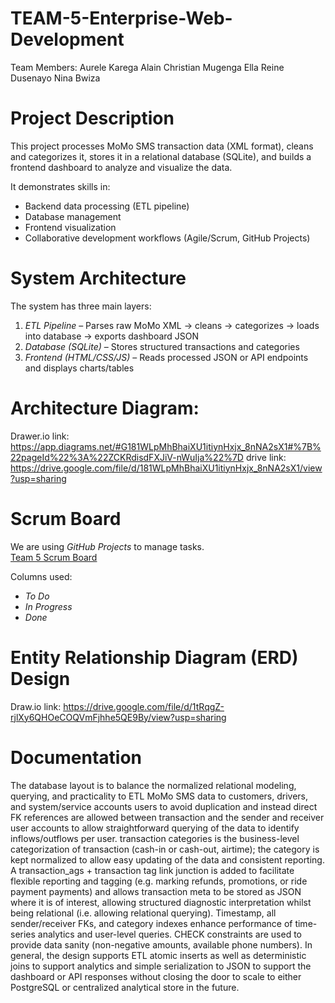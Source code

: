 # TEAM-5-Enterprise-Web-Development
Team Members:
Aurele Karega
Alain Christian Mugenga
Ella Reine Dusenayo
Nina Bwiza

# Project Description
This project processes MoMo SMS transaction data (XML format), cleans and categorizes it, stores it in a relational database (SQLite), and builds a frontend dashboard to analyze and visualize the data.



It demonstrates skills in:
- Backend data processing (ETL pipeline)
- Database management
- Frontend visualization
- Collaborative development workflows (Agile/Scrum, GitHub Projects)


# System Architecture
The system has three main layers:

1. *ETL Pipeline* – Parses raw MoMo XML → cleans → categorizes → loads into database → exports dashboard JSON  
2. *Database (SQLite)* – Stores structured transactions and categories  
3. *Frontend (HTML/CSS/JS)* – Reads processed JSON or API endpoints and displays charts/tables 

# Architecture Diagram:
Drawer.io link: https://app.diagrams.net/#G181WLpMhBhaiXU1itiynHxjx_8nNA2sX1#%7B%22pageId%22%3A%22ZCKRdisdFXJiV-nWuIja%22%7D
drive link: https://drive.google.com/file/d/181WLpMhBhaiXU1itiynHxjx_8nNA2sX1/view?usp=sharing

# Scrum Board
We are using *GitHub Projects* to manage tasks.  
[Team 5 Scrum Board](https://github.com/users/AureleKarega/projects/2) 

Columns used:
- *To Do*  
- *In Progress*  
- *Done*  

# Entity Relationship Diagram (ERD) Design
Draw.io link: https://drive.google.com/file/d/1tRqgZ-rjlXy6QHOeCOQVmFjhhe5QE9By/view?usp=sharing

# Documentation
The database layout is to balance the normalized relational modeling, querying, and practicality to ETL MoMo SMS data to customers, drivers, and system/service accounts users to avoid duplication and instead direct FK references are allowed between transaction and the sender and receiver user accounts to allow straightforward querying of the data to identify inflows/outflows per user. transaction categories is the business-level categorization of transaction (cash-in or cash-out, airtime); the category is kept normalized to allow easy updating of the data and consistent reporting. A transaction_ags + transaction tag link junction is added to facilitate flexible reporting and tagging (e.g. marking refunds, promotions, or ride payment payments) and allows transaction meta to be stored as JSON where it is of interest, allowing structured diagnostic interpretation whilst being relational (i.e. allowing relational querying). Timestamp, all sender/receiver FKs, and category indexes enhance performance of time-series analytics and user-level queries. CHECK constraints are used to provide data sanity (non-negative amounts, available phone numbers). In general, the design supports ETL atomic inserts as well as deterministic joins to support analytics and simple serialization to JSON to support the dashboard or API responses without closing the door to scale to either PostgreSQL or centralized analytical store in the future.
